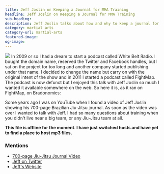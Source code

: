 ```yaml
---
title: Jeff Joslin on Keeping a Journal for MMA Training
headline: Jeff Joslin on Keeping a Journal for MMA Training
sub-heading:
description: Jeff Joslin talks about how and why to keep a journal for Brazilian Jiu-Jitsu and MMA training.
category: martial arts
category-url: martial-arts
featured-image:
og-image:
---
```


<img class="pullright" src="{{ site.url }}/images/jeff-joslin.jpg">
In 2009 or so I had a dream to start a podcast called White Belt Radio. I bought the domain name, reserved the Twitter and Facebook handles, but I sat on the project for too long and another company started publishing under that name. I decided to change the name but carry on with the original intent of the show and in 2011 I started a podcast called FightMap. The podcast is now defunct but I enjoyed this talk with Jeff Joslin so much I wanted it available somewhere on the web. So here it is, as it ran on FightMap, on Bradonomics:

Some years ago I was on YouTube when I found a video of Jeff Joslin showing his 700-page Brazilian Jiu-Jitsu journal. As soon as the video was over I wanted to talk with Jeff. I had so many questions about training when you didn't live near a big team, or any Jiu-Jitsu team at all.

**This file is offline for the moment. I have just switched hosts and have yet to find a place to host mp3 files.**

### Mentions

*   [700-page Jiu-Jitsu Journal Video](http://www.youtube.com/watch?v=oKA4dPAMk7E)
*   [Jeff on Twitter](https://twitter.com/JeffJoslin)
*   [Jeff's Website](http://www.jeffjoslinmma.com/my-story/)